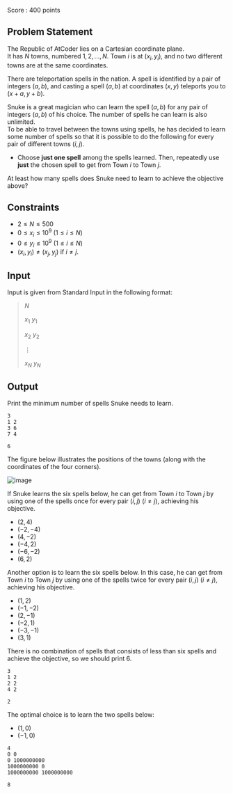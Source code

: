 Score : $400$ points

## Problem Statement

The Republic of AtCoder lies on a Cartesian coordinate plane.<br>
It has $N$ towns, numbered $1,2,\dots,N$. Town $i$ is at $(x_i, y_i)$, and no two different towns are at the same coordinates.

There are teleportation spells in the nation. A spell is identified by a pair of integers $(a,b)$, and casting a spell $(a, b)$ at coordinates $(x, y)$ teleports you to $(x+a, y+b)$.

Snuke is a great magician who can learn the spell $(a, b)$ for any pair of integers $(a, b)$ of his choice. The number of spells he can learn is also unlimited.<br>
To be able to travel between the towns using spells, he has decided to learn some number of spells so that it is possible to do the following for every pair of different towns $(i, j)$.

- Choose **just one spell** among the spells learned. Then, repeatedly use **just** the chosen spell to get from Town $i$ to Town $j$.

At least how many spells does Snuke need to learn to achieve the objective above?

## Constraints

- $2 \leq N \leq 500$
- $0 \leq x_i \leq 10^9$ $(1 \leq i \leq N)$
- $0 \leq y_i \leq 10^9$ $(1 \leq i \leq N)$
- $(x_i, y_i) \neq (x_j, y_j)$ if $i \neq j$.

## Input

Input is given from Standard Input in the following format:

> $N$
> 
> $x_1$ $y_1$
> 
> $x_2$ $y_2$
> 
> $\vdots$
> 
> $x_N$ $y_N$

## Output

Print the minimum number of spells Snuke needs to learn.

```input1
3
1 2
3 6
7 4
```

```output1
6
```

The figure below illustrates the positions of the towns (along with the coordinates of the four corners).

![image](https://img.atcoder.jp/ghi/b46a8c9c960614f791e09e6f2b7b14f9.png)

If Snuke learns the six spells below, he can get from Town $i$ to Town $j$ by using one of the spells once for every pair $(i,j)$ $(i \neq j)$, achieving his objective.

- $(2, 4)$
- $(-2, -4)$
- $(4, -2)$
- $(-4, 2)$
- $(-6, -2)$
- $(6, 2)$

Another option is to learn the six spells below. In this case, he can get from Town $i$ to Town $j$ by using one of the spells twice for every pair $(i,j)$ $(i \neq j)$, achieving his objective.

- $(1, 2)$
- $(-1, -2)$
- $(2, -1)$
- $(-2, 1)$
- $(-3, -1)$
- $(3, 1)$

There is no combination of spells that consists of less than six spells and achieve the objective, so we should print $6$.

```input2
3
1 2
2 2
4 2
```

```output2
2
```

The optimal choice is to learn the two spells below:

- $(1, 0)$
- $(-1, 0)$

```input3
4
0 0
0 1000000000
1000000000 0
1000000000 1000000000
```

```output3
8
```